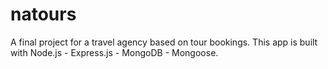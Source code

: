 # natours
A final project for a travel agency based on tour bookings. This app is built with Node.js - Express.js - MongoDB - Mongoose.

